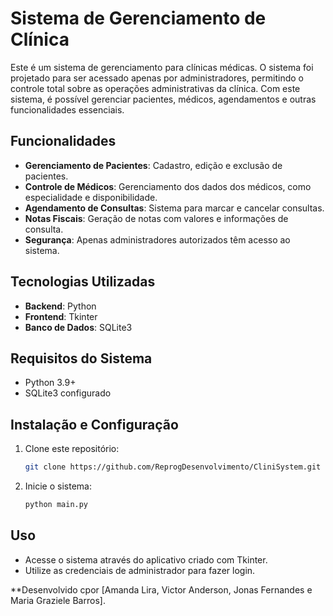 # Sistema de Gerenciamento de Clínica

Este é um sistema de gerenciamento para clínicas médicas. O sistema foi projetado para ser acessado apenas por administradores, permitindo o controle total sobre as operações administrativas da clínica. Com este sistema, é possível gerenciar pacientes, médicos, agendamentos e outras funcionalidades essenciais.

## Funcionalidades

- **Gerenciamento de Pacientes**: Cadastro, edição e exclusão de pacientes.
- **Controle de Médicos**: Gerenciamento dos dados dos médicos, como especialidade e disponibilidade.
- **Agendamento de Consultas**: Sistema para marcar e cancelar consultas.
- **Notas Fiscais**: Geração de notas com valores e informações de consulta.
- **Segurança**: Apenas administradores autorizados têm acesso ao sistema.

## Tecnologias Utilizadas

- **Backend**: Python
- **Frontend**: Tkinter
- **Banco de Dados**: SQLite3

## Requisitos do Sistema
  - Python 3.9+
  - SQLite3 configurado

## Instalação e Configuração

1. Clone este repositório:
   ```bash
   git clone https://github.com/ReprogDesenvolvimento/CliniSystem.git
   ```

2. Inicie o sistema:
   ```bash
   python main.py
   ```

## Uso

- Acesse o sistema através do aplicativo criado com Tkinter.
- Utilize as credenciais de administrador para fazer login.


**Desenvolvido cpor [Amanda Lira, Victor Anderson, Jonas Fernandes e Maria Graziele Barros].
